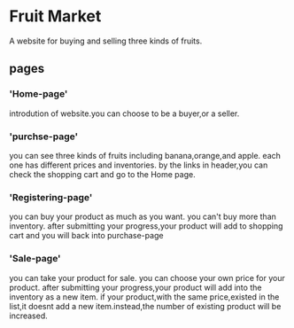 # Fruit Market

A website for buying and selling three kinds of fruits.

## pages

### 'Home-page'

introdution of website.you can choose to be a buyer,or a seller.

### 'purchse-page'

you can see three kinds of fruits including banana,orange,and apple.
each one has different prices and inventories.
by the links in header,you can check the shopping cart and go to the Home page.

### 'Registering-page'

you can buy your product as much as you want.
you can't buy more than inventory.
after submitting your progress,your product will add to shopping cart and you will back into purchase-page

### 'Sale-page'

you can take your product for sale.
you can choose your own price for your product.
after submitting your progress,your product will add into the inventory as a new item.
if your product,with the same price,existed in the list,it doesnt add a new item.instead,the number of existing product will be increased.